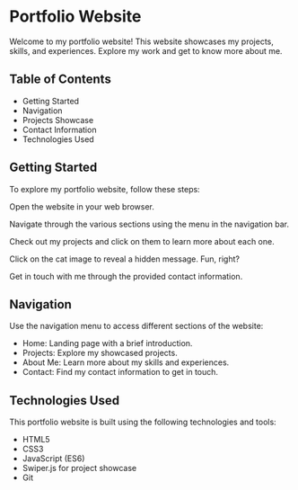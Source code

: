 # Portfolio Website
Welcome to my portfolio website! This website showcases my projects, skills, and experiences. Explore my work and get to know more about me.

## Table of Contents
- Getting Started
- Navigation
- Projects Showcase
- Contact Information
- Technologies Used

## Getting Started
To explore my portfolio website, follow these steps:

Open the website in your web browser.

Navigate through the various sections using the menu in the navigation bar.

Check out my projects and click on them to learn more about each one.

Click on the cat image to reveal a hidden message. Fun, right?

Get in touch with me through the provided contact information.

## Navigation
Use the navigation menu to access different sections of the website:

- Home: Landing page with a brief introduction.
- Projects: Explore my showcased projects.
- About Me: Learn more about my skills and experiences.
- Contact: Find my contact information to get in touch.   

## Technologies Used
This portfolio website is built using the following technologies and tools:

- HTML5
- CSS3
- JavaScript (ES6)
- Swiper.js for project showcase
- Git
